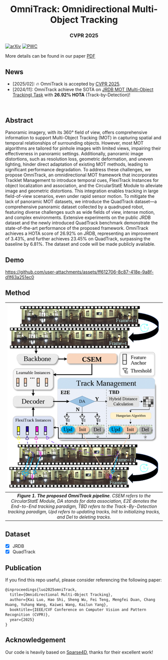 <!-- # OmniTrack
The official implementation of OmniTrack: Omnidirectional Multi-Object Tracking (CVPR 2025) -->

<p align="center">
<h1 align="center"><strong>OmniTrack: Omnidirectional Multi-Object Tracking</strong></h1>
<h3 align="center">CVPR 2025</h3>

[![arXiv](https://img.shields.io/badge/arXiv-2503.04565-<COLOR>.svg)](https://arxiv.org/abs/2503.04565) [![PWC](https://img.shields.io/endpoint.svg?url=https://paperswithcode.com/badge/omnitracker-unifying-object-tracking-by/multi-object-tracking-on-jrdb)](https://paperswithcode.com/sota/multi-object-tracking-on-jrdb?p=omnitracker-unifying-object-tracking-by)

More details can be found in our paper [PDF](https://arxiv.org/pdf/2503.04565)

## News
- [2025/02]: 🔥 OmniTrack is accepted by [CVPR 2025](https://cvpr2025.thecvf.com/).
- [2024/11]: OmniTrack achieve the SOTA on [JRDB MOT (Multi-Object Tracking) Task](http://www.semantic-kitti.org/tasks.html#ssc) with **26.92% HOTA** (Track-by-Detection)!
</br>

## Abstract
Panoramic imagery, with its 360° field of view, offers comprehensive information to support Multi-Object Tracking (MOT) in capturing spatial and temporal relationships of surrounding objects. However, most MOT algorithms are tailored for pinhole images with limited views, impairing their effectiveness in panoramic settings. Additionally, panoramic image distortions, such as resolution loss, geometric deformation, and uneven lighting, hinder direct adaptation of existing MOT methods, leading to significant performance degradation. To address these challenges, we propose OmniTrack, an omnidirectional MOT framework that incorporates Tracklet Management to introduce temporal cues, FlexiTrack Instances for object localization and association, and the CircularStatE Module to alleviate image and geometric distortions. This integration enables tracking in large field-of-view scenarios, even under rapid sensor motion. To mitigate the lack of panoramic MOT datasets, we introduce the QuadTrack dataset—a comprehensive panoramic dataset collected by a quadruped robot, featuring diverse challenges such as wide fields of view, intense motion, and complex environments. Extensive experiments on the public JRDB dataset and the newly introduced QuadTrack benchmark demonstrate the state-of-the-art performance of the proposed framework. OmniTrack achieves a HOTA score of 26.92\% on JRDB, representing an improvement of 3.43\%, and further achieves 23.45\% on QuadTrack, surpassing the baseline by 6.81\%. 
The dataset and code will be made publicly available.

## Demo

https://github.com/user-attachments/assets/ff612706-8c87-418e-9a8f-d1f63a251ec0

## Method

| ![space-1.jpg](teaser/arch.png) | 
|:--:| 
| ***Figure 1. The proposed OmniTrack pipeline**. CSEM refers to the CircularStatE Module, DA stands for data association, E2E denotes the End-to-End tracking paradigm, TBD refers to the Track-By-Detection tracking paradigm, Upd refers to updating tracks, Init to initializing tracks, and Del to deleting tracks.* |

## Dataset

- [x] JRDB
- [x] QuadTrack

## Publication
If you find this repo useful, please consider referencing the following paper:
```
@inproceedings{luo2025omniTrack,
  title={Omnidirectional Multi-Object Tracking},
  author={Kai Luo, Hao Shi, Sheng Wu, Fei Teng, Mengfei Duan, Chang Huang, Yuhang Wang, Kaiwei Wang, Kailun Yang},
  booktitle={IEEE/CVF Conference on Computer Vision and Pattern Recognition (CVPR)},
  year={2025}
}
```

## Acknowledgement

Our code is heavily based on [Sparse4D](https://github.com/HorizonRobotics/Sparse4D), thanks for their excellent work!
